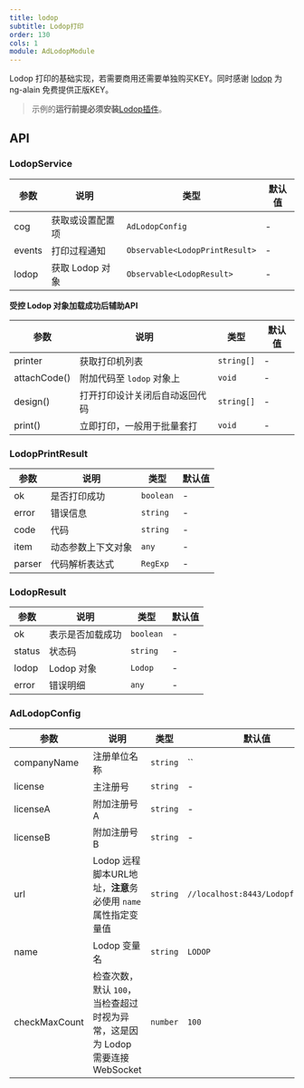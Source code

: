 ```yaml
---
title: lodop
subtitle: Lodop打印
order: 130
cols: 1
module: AdLodopModule
---
```


Lodop 打印的基础实现，若需要商用还需要单独购买KEY。同时感谢 [lodop](http://c-lodop.com/) 为 ng-alain 免费提供正版KEY。

> 示例的**运行前提必须安装**[Lodop插件](http://c-lodop.com/download.html)。

## API

### LodopService

参数 | 说明 | 类型 | 默认值
----|------|-----|------
cog | 获取或设置配置项 | `AdLodopConfig` | -
events | 打印过程通知 | `Observable<LodopPrintResult>` | -
lodop | 获取 Lodop 对象 | `Observable<LodopResult>` | -

**受控 Lodop 对象加载成功后辅助API**

参数 | 说明 | 类型 | 默认值
----|------|-----|------
printer | 获取打印机列表  | `string[]` | -
attachCode() | 附加代码至 `lodop` 对象上  | `void` | -
design() | 打开打印设计关闭后自动返回代码 | `string[]` | -
print() | 立即打印，一般用于批量套打 | `void` | -

### LodopPrintResult

参数 | 说明 | 类型 | 默认值
----|------|-----|------
ok | 是否打印成功 | `boolean` | -
error | 错误信息 | `string` | -
code | 代码 | `string` | -
item | 动态参数上下文对象 | `any` | -
parser | 代码解析表达式 | `RegExp` | -

### LodopResult

参数 | 说明 | 类型 | 默认值
----|------|-----|------
ok | 表示是否加载成功 | `boolean` | -
status | 状态码 | `string` | -
lodop | Lodop 对象 | `Lodop` | -
error | 错误明细 | `any` | -

### AdLodopConfig

参数 | 说明 | 类型 | 默认值
----|------|-----|------
companyName | 注册单位名称 | `string` | ``
license | 主注册号 | `string` | -
licenseA | 附加注册号A | `string` | -
licenseB | 附加注册号B | `string` | -
url | Lodop 远程脚本URL地址，**注意**务必使用 `name` 属性指定变量值 | `string` | `//localhost:8443/Lodopfuncs.js`
name | Lodop 变量名 | `string` | `LODOP`
checkMaxCount | 检查次数，默认 `100`，当检查超过时视为异常，这是因为 Lodop 需要连接 WebSocket | `number` | `100`
